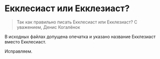 # Екклесиаст или Екклезиаст?

> Так как правильно писать Екклесиаст или Екклезиаст?
> С уважением,
> Денис Когалёнок

В исходных файлах допущена опечатка и указано название Екклезиаст вместо Екклесиаст.

Исправляем.
